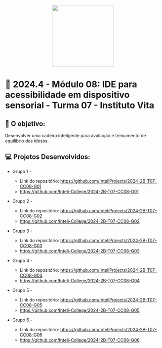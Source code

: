 <div align="center">
    <img src="https://github.com/user-attachments/assets/ad317e0e-0de8-49d5-a0c1-aef4e1b3a8e7"  width="200">
</div>


# 🙋 2024.4 - Módulo 08: IDE para acessibilidade em dispositivo sensorial - Turma 07 - Instituto Vita


## 🎯 O objetivo:
Desenvolver uma cadeira inteligente para avaliação e treinamento de equilíbrio dos idosos.

## 💻 Projetos Desenvolvidos: 

- Grupo 1 - 
  - Link do repositório: https://github.com/InteliProjects/2024-2B-T07-CC08-G01
  - https://github.com/Inteli-College/2024-2B-T07-CC08-G01

- Grupo 2 - 
  - Link do repositório: https://github.com/InteliProjects/2024-2B-T07-CC08-G02
  - https://github.com/Inteli-College/2024-2B-T07-CC08-G02

- Grupo 3 -  
  - Link do repositório: https://github.com/InteliProjects/2024-2B-T07-CC08-G03
  - https://github.com/Inteli-College/2024-2B-T07-CC08-G03

- Grupo 4 - 
  - Link do repositório: https://github.com/InteliProjects/2024-2B-T07-CC08-G04
  - https://github.com/Inteli-College/2024-2B-T07-CC08-G04

- Grupo 5 - 
  - Link do repositório: https://github.com/InteliProjects/2024-2B-T07-CC08-G05
  - https://github.com/Inteli-College/2024-2B-T07-CC08-G05

- Grupo 6 - 
  - Link do repositório: https://github.com/InteliProjects/2024-2B-T07-CC08-G06
  - https://github.com/Inteli-College/2024-2B-T07-CC08-G06
